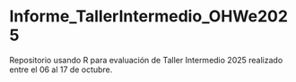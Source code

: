 # Informe_TallerIntermedio_OHWe2025
Repositorio usando R para evaluación de Taller Intermedio 2025 realizado entre el 06 al 17 de octubre.
